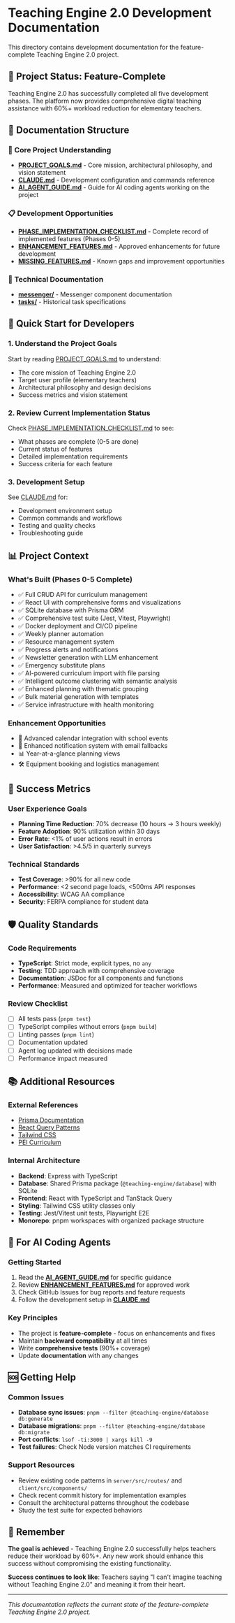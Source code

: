 # Teaching Engine 2.0 Development Documentation

This directory contains development documentation for the feature-complete Teaching Engine 2.0 project.

## 🎉 Project Status: Feature-Complete

Teaching Engine 2.0 has successfully completed all five development phases. The platform now provides comprehensive digital teaching assistance with 60%+ workload reduction for elementary teachers.

## 📂 Documentation Structure

### 🎯 Core Project Understanding

- **[PROJECT_GOALS.md](../../PROJECT_GOALS.md)** - Core mission, architectural philosophy, and vision statement
- **[CLAUDE.md](../../CLAUDE.md)** - Development configuration and commands reference
- **[AI_AGENT_GUIDE.md](../AI_AGENT_GUIDE.md)** - Guide for AI coding agents working on the project

### 📋 Development Opportunities

- **[PHASE_IMPLEMENTATION_CHECKLIST.md](./PHASE_IMPLEMENTATION_CHECKLIST.md)** - Complete record of implemented features (Phases 0-5)
- **[ENHANCEMENT_FEATURES.md](./ENHANCEMENT_FEATURES.md)** - Approved enhancements for future development
- **[MISSING_FEATURES.md](./MISSING_FEATURES.md)** - Known gaps and improvement opportunities

### 📂 Technical Documentation

- **[messenger/](./messenger/)** - Messenger component documentation
- **[tasks/](./tasks/)** - Historical task specifications

## 🚀 Quick Start for Developers

### 1. Understand the Project Goals

Start by reading [PROJECT_GOALS.md](../../PROJECT_GOALS.md) to understand:

- The core mission of Teaching Engine 2.0
- Target user profile (elementary teachers)
- Architectural philosophy and design decisions
- Success metrics and vision statement

### 2. Review Current Implementation Status

Check [PHASE_IMPLEMENTATION_CHECKLIST.md](./PHASE_IMPLEMENTATION_CHECKLIST.md) to see:

- What phases are complete (0-5 are done)
- Current status of features
- Detailed implementation requirements
- Success criteria for each feature

### 3. Development Setup

See [CLAUDE.md](../../CLAUDE.md) for:

- Development environment setup
- Common commands and workflows
- Testing and quality checks
- Troubleshooting guide

## 📊 Project Context

### What's Built (Phases 0-5 Complete)

- ✅ Full CRUD API for curriculum management
- ✅ React UI with comprehensive forms and visualizations
- ✅ SQLite database with Prisma ORM
- ✅ Comprehensive test suite (Jest, Vitest, Playwright)
- ✅ Docker deployment and CI/CD pipeline
- ✅ Weekly planner automation
- ✅ Resource management system
- ✅ Progress alerts and notifications
- ✅ Newsletter generation with LLM enhancement
- ✅ Emergency substitute plans
- ✅ AI-powered curriculum import with file parsing
- ✅ Intelligent outcome clustering with semantic analysis
- ✅ Enhanced planning with thematic grouping
- ✅ Bulk material generation with templates
- ✅ Service infrastructure with health monitoring

### Enhancement Opportunities

- 📅 Advanced calendar integration with school events
- 🔔 Enhanced notification system with email fallbacks
- 📊 Year-at-a-glance planning views
- 🛠️ Equipment booking and logistics management

## 🎯 Success Metrics

### User Experience Goals

- **Planning Time Reduction**: 70% decrease (10 hours → 3 hours weekly)
- **Feature Adoption**: 90% utilization within 30 days
- **Error Rate**: <1% of user actions result in errors
- **User Satisfaction**: >4.5/5 in quarterly surveys

### Technical Standards

- **Test Coverage**: >90% for all new code
- **Performance**: <2 second page loads, <500ms API responses
- **Accessibility**: WCAG AA compliance
- **Security**: FERPA compliance for student data

## 🛡️ Quality Standards

### Code Requirements

- **TypeScript**: Strict mode, explicit types, no `any`
- **Testing**: TDD approach with comprehensive coverage
- **Documentation**: JSDoc for all components and functions
- **Performance**: Measured and optimized for teacher workflows

### Review Checklist

- [ ] All tests pass (`pnpm test`)
- [ ] TypeScript compiles without errors (`pnpm build`)
- [ ] Linting passes (`pnpm lint`)
- [ ] Documentation updated
- [ ] Agent log updated with decisions made
- [ ] Performance impact measured

## 📚 Additional Resources

### External References

- [Prisma Documentation](https://www.prisma.io/docs)
- [React Query Patterns](https://tanstack.com/query/latest)
- [Tailwind CSS](https://tailwindcss.com/docs)
- [PEI Curriculum](https://www.princeedwardisland.ca/en/topic/curriculum)

### Internal Architecture

- **Backend**: Express with TypeScript
- **Database**: Shared Prisma package (`@teaching-engine/database`) with SQLite
- **Frontend**: React with TypeScript and TanStack Query
- **Styling**: Tailwind CSS utility classes only
- **Testing**: Jest/Vitest unit tests, Playwright E2E
- **Monorepo**: pnpm workspaces with organized package structure

## 🤖 For AI Coding Agents

### Getting Started
1. Read the **[AI_AGENT_GUIDE.md](../AI_AGENT_GUIDE.md)** for specific guidance
2. Review **[ENHANCEMENT_FEATURES.md](./ENHANCEMENT_FEATURES.md)** for approved work
3. Check GitHub Issues for bug reports and feature requests
4. Follow the development setup in **[CLAUDE.md](../../CLAUDE.md)**

### Key Principles
- The project is **feature-complete** - focus on enhancements and fixes
- Maintain **backward compatibility** at all times
- Write **comprehensive tests** (90%+ coverage)
- Update **documentation** with any changes

## 🆘 Getting Help

### Common Issues

- **Database sync issues**: `pnpm --filter @teaching-engine/database db:generate`
- **Database migrations**: `pnpm --filter @teaching-engine/database db:migrate`
- **Port conflicts**: `lsof -ti:3000 | xargs kill -9`
- **Test failures**: Check Node version matches CI requirements

### Support Resources

- Review existing code patterns in `server/src/routes/` and `client/src/components/`
- Check recent commit history for implementation examples
- Consult the architectural patterns throughout the codebase
- Study the test suite for expected behaviors

## 🌟 Remember

**The goal is achieved** - Teaching Engine 2.0 successfully helps teachers reduce their workload by 60%+. Any new work should enhance this success without compromising the existing functionality.

**Success continues to look like**: Teachers saying "I can't imagine teaching without Teaching Engine 2.0" and meaning it from their heart.

---

_This documentation reflects the current state of the feature-complete Teaching Engine 2.0 project._
